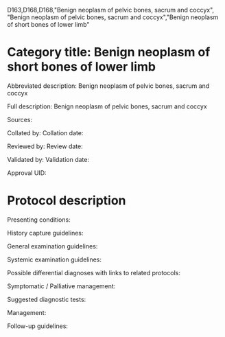 D163,D168,D168,"Benign neoplasm of pelvic bones, sacrum and coccyx", "Benign neoplasm of pelvic bones, sacrum and coccyx","Benign neoplasm of short bones of lower limb"
# Category title: Benign neoplasm of short bones of lower limb

Abbreviated description: Benign neoplasm of pelvic bones, sacrum and coccyx

Full description: Benign neoplasm of pelvic bones, sacrum and coccyx

Sources:

Collated by:
Collation date:

Reviewed by:
Review date:

Validated by:
Validation date:

Approval UID:

# Protocol description

Presenting conditions:

History capture guidelines:

General examination guidelines:

Systemic examination guidelines:

Possible differential diagnoses with links to related protocols:

Symptomatic / Palliative management:

Suggested diagnostic tests:

Management:

Follow-up guidelines:
